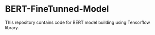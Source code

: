 # BERT-FineTunned-Model
This repository contains code for BERT model building using Tensorflow library.
